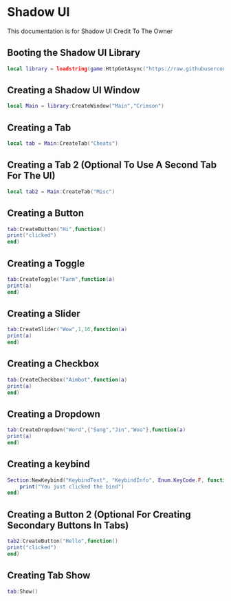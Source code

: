 # Shadow UI
This documentation is for Shadow UI Credit To The Owner

## Booting the Shadow UI Library
```lua
local library = loadstring(game:HttpGetAsync("https://raw.githubusercontent.com/ShaddowScripts/Main/main/Library"))()
```




## Creating a Shadow UI Window
```lua
local Main = library:CreateWindow("Main","Crimson")
```

## Creating a Tab
```lua
local tab = Main:CreateTab("Cheats")
```

## Creating a Tab 2 (Optional To Use A Second Tab For The UI)
```lua
local tab2 = Main:CreateTab("Misc")
```

## Creating a Button
```lua
tab:CreateButton("Hi",function()
print("clicked")
end)
```

## Creating a Toggle
```lua
tab:CreateToggle("Farm",function(a)
print(a)
end)
```

## Creating a Slider
```lua
tab:CreateSlider("Wow",1,16,function(a)
print(a)
end)
```

## Creating a Checkbox
```lua
tab:CreateCheckbox("Aimbot",function(a)
print(a)
end)
```

## Creating a Dropdown
```lua
tab:CreateDropdown("Word",{"Sung","Jin","Woo"},function(a)
print(a)
end)
```

## Creating a keybind
```lua
Section:NewKeybind("KeybindText", "KeybindInfo", Enum.KeyCode.F, function()
	print("You just clicked the bind")
end)
```

## Creating a Button 2 (Optional For Creating Secondary Buttons In Tabs)
```lua
tab2:CreateButton("Hello",function()
print("clicked")
end)
```

## Creating Tab Show
```lua
tab:Show()
```
